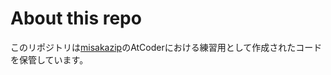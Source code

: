 # About this repo
このリポジトリは[misakazip](https://github.com/misakazip)のAtCoderにおける練習用として作成されたコードを保管しています。